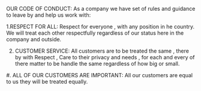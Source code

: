 
OUR CODE OF CONDUCT:
As  a company we have set of rules and guidance to leave by and help us work with:

1.RESPECT FOR ALL:
  Respect for everyone , with any position in he country. 
  We will treat each other respectfully regardless of our status here in the company and outside.
  
2. CUSTOMER SERVICE:
   All customers are to be treated the same , there by with Respect , Care to their privacy and needs ,
   for each and every of there matter to be handle  the same regardless of how big or small.
  
  #. ALL OF OUR CUSTOMERS ARE IMPORTANT:
  All our customers are equal to us they will be treated equally.
  
  
